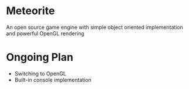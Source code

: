 # Meteorite
An open source game engine with simple object oriented implementation and powerful OpenGL rendering

# Ongoing Plan
* Switching to OpenGL
* Built-in console implementation